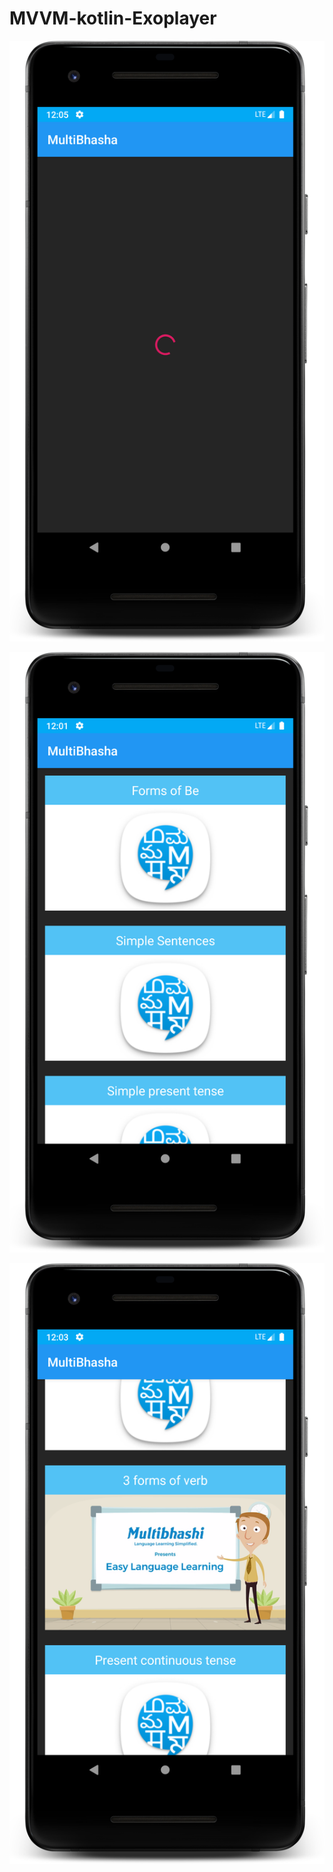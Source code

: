 # MVVM-kotlin-Exoplayer


![Loading screen ](https://github.com/bhanup212/MVVM-kotlin-Exoplayer/blob/master/loadingbar.png)

![Dashboard ](https://github.com/bhanup212/MVVM-kotlin-Exoplayer/blob/master/dashboard.png)

![Article Url ](https://github.com/bhanup212/MVVM-kotlin-Exoplayer/blob/master/playing_video.png)
